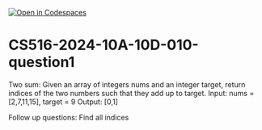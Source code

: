 [![Open in Codespaces](https://classroom.github.com/assets/launch-codespace-2972f46106e565e64193e422d61a12cf1da4916b45550586e14ef0a7c637dd04.svg)](https://classroom.github.com/open-in-codespaces?assignment_repo_id=16259792)
# CS516-2024-10A-10D-010-question1
Two sum: Given an array of integers nums and an integer target, return indices of the two numbers such that they add up to target. Input: nums = [2,7,11,15], target = 9 Output: [0,1] 

Follow up questions: Find all indices 
